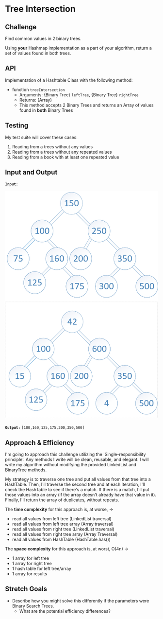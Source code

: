 # Tree Intersection

## Challenge

Find common values in 2 binary trees.

Using **your** Hashmap implementation as a part of your algorithm, return a set of values found in both trees.

## API

Implementation of a Hashtable Class with the following method:

- function `treeIntersection`
  - Arguments: {Binary Tree} `leftTree`, {Binary Tree} `rightTree`
  - Returns: {Array}
  - This method accepts 2 Binary Trees and returns an Array of values found in **both** Binary Trees

## Testing

My test suite will cover these cases:

1. Reading from a trees without any values
2. Reading from a trees without any repeated values
3. Reading from a book with at least one repeated value

## Input and Output

**`Input:`**

![Input Tree 1](./images/BT1.png "Input Tree 1")
![Input Tree 2](./images/BT2.png "Input Tree 2")

**`Output:`**
`[100,160,125,175,200,350,500]`

## Approach & Efficiency

I'm going to approach this challenge utilizing the 'Single-responsibility principle'. Any methods I write will be clean, reusable, and elegant. I will write my algorithm without modifying the provided LinkedList and BinaryTree methods.

My strategy is to traverse one tree and put all values from that tree into a HashTable. Then, I'll traverse the second tree and at each iteration, I'll check the HashTable to see if there's a match. If there is a match, I'll put those values into an array (if the array doesn't already have that value in it). Finally, I'll return the array of duplicates, without repeats.

The **time complexity** for this approach is, at worse, ->
  - read all values from left tree (LinkedList traversal)
  - read all values from left tree array (Array traversal)
  - read all values from right tree (LinkedList traversal)
  - read all values from right tree array (Array Traversal)
  - read all values from HashTable (HashTable.has())

The **space complexity** for this approach is, at worst, O(4n) ->
  - 1 array for left tree
  - 1 array for right tree
  - 1 hash table for left tree/array
  - 1 array for results

## Stretch Goals

- Describe how you might solve this differently if the parameters were Binary Search Trees.
  - What are the potential efficiency differences?
